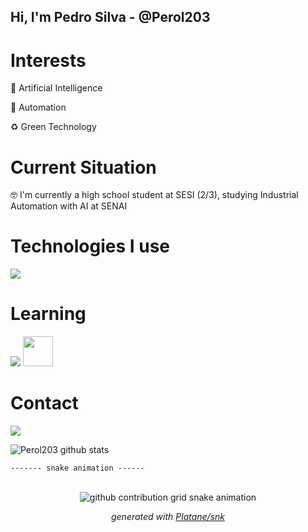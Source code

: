 ## Hi, I'm Pedro Silva - @Perol203

# Interests

🤖 Artificial Intelligence

🦾 Automation

♻️ Green Technology

# Current Situation
🤓 I'm currently a high school student at SESI (2/3), studying Industrial Automation with AI at SENAI

# Technologies I use

<div aling="center">
  <img src="https://skillicons.dev/icons?i=ps,pr,ai,vscode"
</div>
  
# Learning

<div aling="center">
  <img src="https://skillicons.dev/icons?i=github,html,py">
  <img src="https://cdn.discordapp.com/attachments/1109852762272968884/1371212802735345794/gemini-color_copiar.png?ex=682250f0&is=6820ff70&hm=5afa07f4837ab35e760636bce67546f83c66de7028b6a3ad5313aec4cdc64b89&" width=48 heith=48>
</div>

# Contact

<a href = "mailto:henrique260208@gmail.com"><img src="https://img.shields.io/badge/-Gmail-%23333?style=for-the-badge&logo=gmail&logoColor=white" target="_blank"></a>

![Perol203 github stats](https://github-readme-stats.vercel.app/api?username=Perol203&show_icons=false&theme=dark)

    ------- snake animation ------
<div align="center">
  <br>
  <picture>
    <source media="(prefers-color-scheme: dark)" srcset="https://raw.githubusercontent.com/tempewda/tempewda/output/github-contribution-grid-snake-dark.svg">
    <source media="(prefers-color-scheme: light)" srcset="https://raw.githubusercontent.com/tempewda/tempewda/output/github-contribution-grid-snake.svg">
    <img alt="github contribution grid snake animation" src="https://raw.githubusercontent.com/Perol203tempewda/Perol203/output/github-contribution-grid-snake.svg">
  </picture>

_generated with [Platane/snk](https://github.com/Platane/snk)_
</div>

